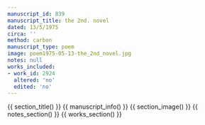 ```yaml
---
manuscript_id: 839
manuscript_title: the 2nd. novel
dated: 13/5/1975
circa: ''
method: carbon
manuscript_type: poem
image: poem1975-05-13-the_2nd_novel.jpg
notes: null
works_included:
- work_id: 2924
  altered: 'no'
  edited: 'no'
---
```


{{ section_title() }}
{{ manuscript_info() }}
{{ section_image() }}
{{ notes_section() }}
{{ works_section() }}
